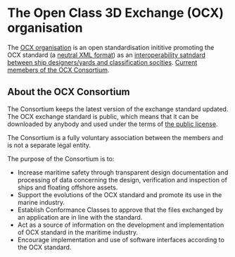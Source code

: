 # The Open Class 3D Exchange (OCX) organisation
The [OCX organisation](https:/3docx.org) is an open standardisation inititive promoting the OCX standard (a [neutral XML format]()) as an [interoperability satndard between ship designers/yards and classification socities](https://3docx.org/what-distinguishes-the-ocx-standard-from-other-shipbuilding-standars). [Current memebers of the OCX Consortium](https://3docx.org/members).
## About the OCX Consortium
The Consortium keeps the latest version of the exchange standard updated. The OCX exchange standard is public, which means that it can be downloaded by anybody and used under the terms of [the public license](https://3docx.org/legal-notice).

The Consortium is a fully voluntary association between the members and is not a separate legal entity.

The purpose of the Consortium is to:

- Increase maritime safety through transparent design documentation and processing of data concerning the design, verification and inspection of ships and floating offshore assets.
- Support the evolutions of the OCX standard and promote its use in the marine industry.
- Establish Conformance Classes to approve that the files exchanged by an application are in line with the standard.
- Act as a source of information on the development and implementation of OCX standard in the maritime industry.
- Encourage implementation and use of software interfaces according to the OCX standard.
